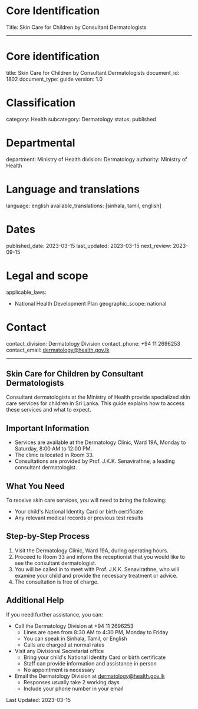 # Core Identification
Title: Skin Care for Children by Consultant Dermatologists

---
# Core identification
title: Skin Care for Children by Consultant Dermatologists
document_id: 1802
document_type: guide
version: 1.0

# Classification
category: Health
subcategory: Dermatology
status: published

# Departmental
department: Ministry of Health
division: Dermatology
authority: Ministry of Health

# Language and translations
language: english
available_translations: [sinhala, tamil, english]

# Dates
published_date: 2023-03-15
last_updated: 2023-03-15
next_review: 2023-09-15

# Legal and scope
applicable_laws:
  - National Health Development Plan
geographic_scope: national

# Contact
contact_division: Dermatology Division
contact_phone: +94 11 2696253
contact_email: dermatology@health.gov.lk

---

## Skin Care for Children by Consultant Dermatologists

Consultant dermatologists at the Ministry of Health provide specialized skin care services for children in Sri Lanka. This guide explains how to access these services and what to expect.

## Important Information

- Services are available at the Dermatology Clinic, Ward 19A, Monday to Saturday, 8:00 AM to 12:00 PM.
- The clinic is located in Room 33.
- Consultations are provided by Prof. J.K.K. Senavirathne, a leading consultant dermatologist.

## What You Need

To receive skin care services, you will need to bring the following:
- Your child's National Identity Card or birth certificate
- Any relevant medical records or previous test results

## Step-by-Step Process

1. Visit the Dermatology Clinic, Ward 19A, during operating hours.
2. Proceed to Room 33 and inform the receptionist that you would like to see the consultant dermatologist.
3. You will be called in to meet with Prof. J.K.K. Senavirathne, who will examine your child and provide the necessary treatment or advice.
4. The consultation is free of charge.

## Additional Help

If you need further assistance, you can:
- Call the Dermatology Division at +94 11 2696253
    - Lines are open from 8:30 AM to 4:30 PM, Monday to Friday
    - You can speak in Sinhala, Tamil, or English
    - Calls are charged at normal rates
- Visit any Divisional Secretariat office
    - Bring your child's National Identity Card or birth certificate
    - Staff can provide information and assistance in person
    - No appointment is necessary
- Email the Dermatology Division at dermatology@health.gov.lk
    - Responses usually take 2 working days
    - Include your phone number in your email

Last Updated: 2023-03-15